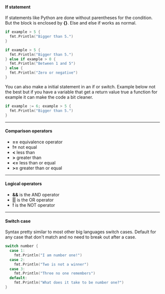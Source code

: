 #### If statement

If statements like Python are done without parentheses for the condition. But the block is enclosed by **{}**. Else and else if works as normal.

```go
if example > 5 {
  fmt.Println("Bigger than 5.")
}

if example > 5 {
  fmt.Println("Bigger than 5.")
} else if example > 0 {
  fmt.Println("Between 1 and 5")
} else {
  fmt.Println("Zero or negative")
}
```

You can also make a initial statement in an if or switch. Example below not the best but if you have a variable that get a return value true a function for example it can make the code a bit cleaner.

```go
if example := 6; example > 5 {
  fmt.Println("Bigger than 5.")
} 
```
***
#### Comparison operators

- **\==** equivalence operator
- **\!=** not equal
- **\<** less than
- **\>** greater than
- **\<\=** less than or equal
- **\>\=** greater than or equal

***
#### Logical operators

- **&&** is the AND operator
- **||** is the OR operator
- **!** is the NOT operator

***
#### Switch case

Syntax pretty similar to most other big languages switch cases. Default for any case that don't match and no need to break out after a case. 

```go
switch number {
  case 1:
    fmt.Println("I am number one!")
  case 2:
    fmt.Println("Two is not a winner")
  case 3:
    fmt.Println("Three no one remembers")
  default:
    fmt.Println("What does it take to be number one?")
}
```